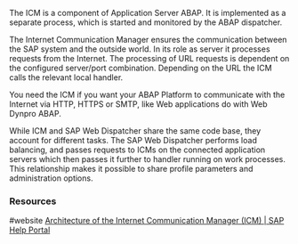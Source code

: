 The ICM is a component of Application Server ABAP. It is implemented as a separate process, which is started and monitored by the ABAP dispatcher.

The Internet Communication Manager ensures the communication between the SAP system and the outside world. In its role as server it processes requests from the Internet. The processing of URL requests is dependent on the configured server/port combination. Depending on the URL the ICM calls the relevant local handler.

You need the ICM if you want your ABAP Platform to communicate with the Internet via HTTP, HTTPS or SMTP, like Web applications do with Web Dynpro ABAP.

While ICM and SAP Web Dispatcher share the same code base, they account for different tasks. The SAP Web Dispatcher performs load balancing, and passes requests to ICMs on the connected application servers which then passes it further to handler running on work processes. This relationship makes it possible to share profile parameters and administration options. 
### Resources
#website [Architecture of the Internet Communication Manager (ICM) | SAP Help Portal](https://help.sap.com/docs/ABAP_PLATFORM_NEW/bd78479f4da741a59f5e2a418bd37908/c1bf5719da544accb89f326c252213ab.html?locale=en-US)